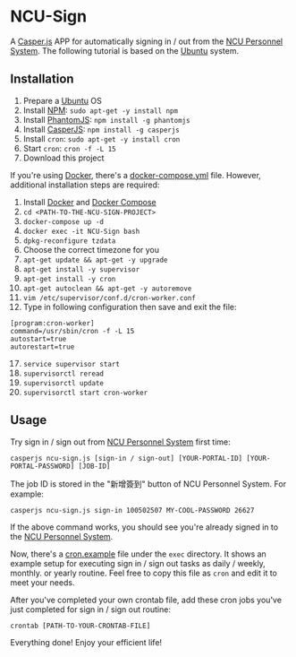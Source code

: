 # NCU-Sign
A [Casper.js](http://casperjs.org/) APP for automatically signing in / out from the [NCU Personnel System](http://human.is.ncu.edu.tw/HumanSys/). The following tutorial is based on the [Ubuntu](https://www.ubuntu.com/) system.

## Installation
1. Prepare a [Ubuntu](https://www.ubuntu.com/) OS
2. Install [NPM](https://www.npmjs.com/): `sudo apt-get -y install npm`
3. Install [PhantomJS](http://phantomjs.org/): `npm install -g phantomjs`
4. Install [CasperJS](http://casperjs.org/): `npm install -g casperjs`
5. Install `cron`: `sudo apt-get -y install cron`
6. Start `cron`: `cron -f -L 15`
7. Download this project

If you're using [Docker](https://www.docker.com/), there's a [docker-compose.yml](docker-compose.yml) file. However, additional installation steps are required:

1. Install [Docker](https://www.docker.com/) and [Docker Compose](https://docs.docker.com/compose/)
2. `cd <PATH-TO-THE-NCU-SIGN-PROJECT>`
3. `docker-compose up -d`
4. `docker exec -it NCU-Sign bash`
5. `dpkg-reconfigure tzdata`
6. Choose the correct timezone for you
7. `apt-get update && apt-get -y upgrade`
8. `apt-get install -y supervisor`
9. `apt-get install -y cron`
10. `apt-get autoclean && apt-get -y autoremove`
11. `vim /etc/supervisor/conf.d/cron-worker.conf`
12. Type in following configuration then save and exit the file:

  ```
  [program:cron-worker]
  command=/usr/sbin/cron -f -L 15
  autostart=true
  autorestart=true
  ```
17. `service supervisor start`
18. `supervisorctl reread`
19. `supervisorctl update`
20. `supervisorctl start cron-worker`

## Usage
Try sign in / sign out from [NCU Personnel System](http://human.is.ncu.edu.tw/HumanSys/) first time:
```
casperjs ncu-sign.js [sign-in / sign-out] [YOUR-PORTAL-ID] [YOUR-PORTAL-PASSWORD] [JOB-ID]
```
The job ID is stored in the "新增簽到" button of NCU Personnel System. For example:
```
casperjs ncu-sign.js sign-in 100502507 MY-COOL-PASSWORD 26627
```

If the above command works, you should see you're already signed in to the [NCU Personnel System](http://human.is.ncu.edu.tw/HumanSys/).

Now, there's a [cron.example](exec/cron.example) file under the `exec` directory. It shows an example setup for executing sign in / sign out tasks as daily / weekly, monthly. or yearly routine. Feel free to copy this file as `cron` and edit it to meet your needs.

After you've completed your own crontab file, add these cron jobs you've just completed for sign in / sign out routine:
```
crontab [PATH-TO-YOUR-CRONTAB-FILE]
```
Everything done! Enjoy your efficient life!
